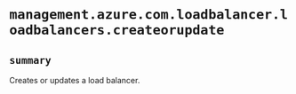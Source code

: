 # `management.azure.com.loadbalancer.loadbalancers.createorupdate`

## `summary`
Creates or updates a load balancer.


